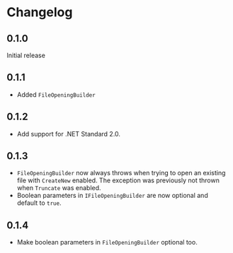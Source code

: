 # Changelog

## 0.1.0
Initial release

## 0.1.1
- Added `FileOpeningBuilder`

## 0.1.2
- Add support for .NET Standard 2.0.

## 0.1.3
- `FileOpeningBuilder` now always throws when trying to open an existing file with `CreateNew` enabled.
  The exception was previously not thrown when `Truncate` was enabled.
- Boolean parameters in `IFileOpeningBuilder` are now optional and default to `true`.

## 0.1.4
- Make boolean parameters in `FileOpeningBuilder` optional too.
